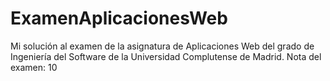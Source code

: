 # ExamenAplicacionesWeb
Mi solución al examen de la asignatura de Aplicaciones Web del grado de Ingeniería del Software de la Universidad Complutense de Madrid. Nota del examen: 10
